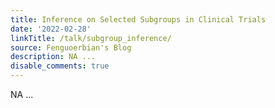 ```yaml
---
title: Inference on Selected Subgroups in Clinical Trials
date: '2022-02-28'
linkTitle: /talk/subgroup_inference/
source: Fenguoerbian's Blog
description: NA ...
disable_comments: true
---
```

NA ...
